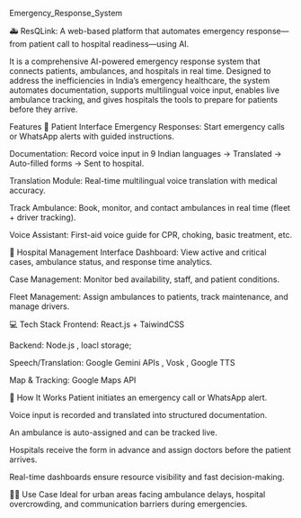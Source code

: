 Emergency_Response_System

🚑 ResQLink: A web-based platform that automates emergency response—from patient call to hospital readiness—using AI.

It is a comprehensive AI-powered emergency response system that connects patients, ambulances, and hospitals in real time. Designed to address the inefficiencies in India’s emergency healthcare, the system automates documentation, supports multilingual voice input, enables live ambulance tracking, and gives hospitals the tools to prepare for patients before they arrive.

Features
👤 Patient Interface
Emergency Responses: Start emergency calls or WhatsApp alerts with guided instructions.

Documentation: Record voice input in 9 Indian languages → Translated → Auto-filled forms → Sent to hospital.

Translation Module: Real-time multilingual voice translation with medical accuracy.

Track Ambulance: Book, monitor, and contact ambulances in real time (fleet + driver tracking).

Voice Assistant: First-aid voice guide for CPR, choking, basic treatment, etc.

🏥 Hospital Management Interface
Dashboard: View active and critical cases, ambulance status, and response time analytics.

Case Management: Monitor bed availability, staff, and patient conditions.

Fleet Management: Assign ambulances to patients, track maintenance, and manage drivers.

💻 Tech Stack
Frontend: React.js + TaiwindCSS

Backend: Node.js , loacl storage;

Speech/Translation: Google Gemini APIs , Vosk , Google TTS

Map & Tracking: Google Maps API 



🚀 How It Works
Patient initiates an emergency call or WhatsApp alert.

Voice input is recorded and translated into structured documentation.

An ambulance is auto-assigned and can be tracked live.

Hospitals receive the form in advance and assign doctors before the patient arrives.

Real-time dashboards ensure resource visibility and fast decision-making.

👨‍⚕️ Use Case
Ideal for urban areas facing ambulance delays, hospital overcrowding, and communication barriers during emergencies.



